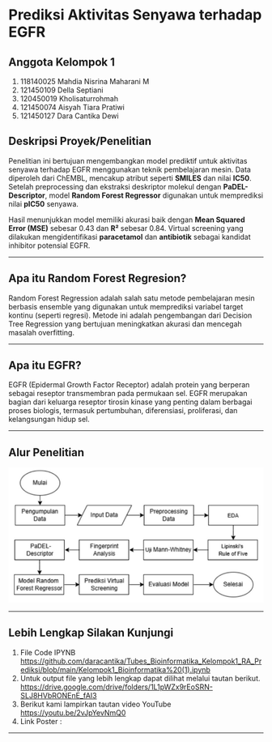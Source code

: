 # Prediksi Aktivitas Senyawa terhadap EGFR  

## **Anggota Kelompok 1**  
1. 118140025 Mahdia Nisrina Maharani M  
2. 121450109 Della Septiani  
3. 120450019 Kholisaturrohmah  
4. 121450074 Aisyah Tiara Pratiwi  
5. 121450127 Dara Cantika Dewi  

## **Deskripsi Proyek/Penelitian**  
Penelitian ini bertujuan mengembangkan model prediktif untuk aktivitas senyawa terhadap EGFR menggunakan teknik pembelajaran mesin. Data diperoleh dari ChEMBL, mencakup atribut seperti **SMILES** dan nilai **IC50**. Setelah preprocessing dan ekstraksi deskriptor molekul dengan **PaDEL-Descriptor**, model **Random Forest Regressor** digunakan untuk memprediksi nilai **pIC50** senyawa.  

Hasil menunjukkan model memiliki akurasi baik dengan **Mean Squared Error (MSE)** sebesar 0.43 dan **R²** sebesar 0.84. Virtual screening yang dilakukan mengidentifikasi **paracetamol** dan **antibiotik** sebagai kandidat inhibitor potensial EGFR.  

---

## Apa itu Random Forest Regresion?
Random Forest Regression adalah salah satu metode pembelajaran mesin berbasis ensemble yang digunakan untuk memprediksi variabel target kontinu (seperti regresi). Metode ini adalah pengembangan dari Decision Tree Regression yang bertujuan meningkatkan akurasi dan mencegah masalah overfitting.

---

## Apa itu EGFR?
EGFR (Epidermal Growth Factor Receptor) adalah protein yang berperan sebagai reseptor transmembran pada permukaan sel. EGFR merupakan bagian dari keluarga reseptor tirosin kinase yang penting dalam berbagai proses biologis, termasuk pertumbuhan, diferensiasi, proliferasi, dan kelangsungan hidup sel.

---

## Alur Penelitian
![Alur Penelitian Menggunakan Random Forest Regresi](https://github.com/daracantika/Tubes_Bioinformatika_Kelompok1_RA_Prediksi/blob/main/Flowchart.jpg)

---
## Lebih Lengkap Silakan Kunjungi
1. File Code IPYNB https://github.com/daracantika/Tubes_Bioinformatika_Kelompok1_RA_Prediksi/blob/main/Kelompok1_Bioinformatika%20(1).ipynb
2. Untuk output file yang lebih lengkap dapat dilihat melalui tautan berikut.
https://drive.google.com/drive/folders/1L1pWZx9rEoSRN-SLJ8HVbRONEnE_fAI3
3. Berikut kami lampirkan tautan video YouTube
https://youtu.be/2vJpYevNmQ0
4. Link Poster : 
---
